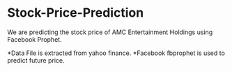 # Stock-Price-Prediction 
We are predicting the stock price of AMC Entertainment Holdings using Facebook Prophet.

*Data File is extracted from yahoo finance. 
*Facebook fbprophet is used to predict future price. 

